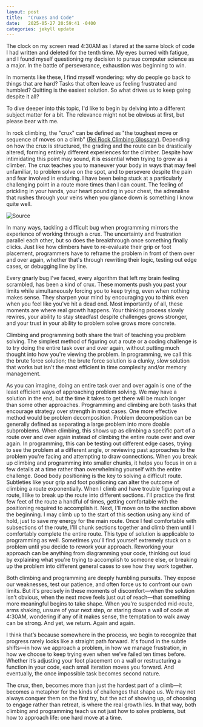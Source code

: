 ```yaml
---
layout: post
title:  "Cruxes and Code"
date:   2025-05-27 20:59:41 -0400
categories: jekyll update
---
```


The clock on my screen read 4:30AM as I stared at the same block of code I had written and deleted for the tenth time. My eyes burned with fatigue, and I found myself questioning my decision to pursue computer science as a major. In the battle of perseverance, exhaustion was beginning to win.  

In moments like these, I find myself wondering: why do people go back to things that are hard? Tasks that often leave us feeling frustrated and humbled? Quitting is the easiest solution. So what drives us to keep going despite it all?    

To dive deeper into this topic, I'd like to begin by delving into a different subject matter for a bit. The relevance might not be obvious at first, but please bear with me. 

In rock climbing, the "crux" can be defined as "the toughest move or sequence of moves on a climb" [(Rei Rock Climbing Glossary)](https://www.rei.com/learn/expert-advice/rock-climbing-glossary.html#:~:text=Crag%E2%80%94A%20small%20cliff%2C%20or,of%20moves%20on%20a%20climb.). Depending on how the crux is structured, the grading and the route can be drastically altered, forming entirely different experiences for the climber. Despite how intimidating this point may sound, it is essential when trying to grow as a climber. The crux teaches you to maneuver your body in ways that may feel unfamiliar, to problem solve on the spot, and to persevere despite the pain and fear involved in enduring. I have been being stuck at a particularly challenging point in a route more times than I can count. The feeling of prickling in your hands, your heart pounding in your chest, the adrenaline that rushes through your veins when you glance down is something I know quite well.    

![Source](image.png)

In many ways, tackling a difficult bug when programming mirrors the experience of working through a crux. The uncertainty and frustration parallel each other, but so does the breakthrough once something finally clicks. Just like how climbers have to re-evaluate their grip or foot placement, programmers have to reframe the problem in front of them over and over again, whether that's through rewriting their logic, testing out edge cases, or debugging line by line.    

Every gnarly bug I've faced, every algorithm that left my brain feeling scrambled, has been a kind of crux. These moments push you past your limits while simultaneously forcing you to keep trying, even when nothing makes sense. They sharpen your mind by encouraging you to think even when you feel like you've hit a dead end. Most importantly of all, these moments are where real growth happens. Your thinking process slowly rewires, your ability to stay steadfast despite challenges grows stronger, and your trust in your ability to problem solve grows more concrete. 

Climbing and programming both share the trait of teaching you problem solving. The simplest method of figuring out a route or a coding challenge is to try doing the entire task over and over again, without putting much thought into how you're viewing the problem. In programming, we call this the brute force solution; the brute force solution is a clunky, slow solution that works but isn't the most efficient in time complexity and/or memory management.    

As you can imagine, doing an entire task over and over again is one of the least efficient ways of approaching problem solving. We may have a solution in the end, but the time it takes to get there will be much longer than some other approaches. Programming and climbing are both tasks that encourage strategy over strength in most cases. One more effective method would be problem decomposition. Problem decomposition can be generally defined as separating a large problem into more doable subproblems. When climbing, this shows up as climbing a specific part of a route over and over again instead of climbing the entire route over and over again. In programming, this can be testing out different edge cases, trying to see the problem at a different angle, or reviewing past approaches to the problem you're facing and attempting to draw connections. When you break up climbing and programming into smaller chunks, it helps you focus in on a few details at a time rather than overwhelming yourself with the entire challenge. Good body positioning is the key to solving a difficult route. Subtleties like your grip and foot positioning can alter the outcome of climbing a route exponentially. When I climb and have trouble figuring out a route, I like to break up the route into different sections. I'll practice the first few feet of the route a handful of times, getting comfortable with the positioning required to accomplish it. Next, I'll move on to the section above the beginning. I may climb up to the start of this section using any kind of hold, just to save my energy for the main route. Once I feel comfortable with subsections of the route, I'lll chunk sections together and climb them until I comfortably complete the entire route. This type of solution is applicable to programming as well. Sometimes you'll find yourself extremely stuck on a problem until you decide to rework your approach. Reworking your approach can be anything from diagramming your code, thinking out loud by explaining what you're trying to accomplish to someone else, or breaking up the problem into different general cases to see how they work together.    

Both climbing and programming are deeply humbling pursuits. They expose our weaknesses, test our patience, and often force us to confront our own limits. But it's precisely in these moments of discomfort—when the solution isn’t obvious, when the next move feels just out of reach—that something more meaningful begins to take shape. When you're suspended mid-route, arms shaking, unsure of your next step, or staring down a wall of code at 4:30AM, wondering if any of it makes sense, the temptation to walk away can be strong. And yet, we return. Again and again.    

I think that’s because somewhere in the process, we begin to recognize that progress rarely looks like a straight path forward. It's found in the subtle shifts—in how we approach a problem, in how we manage frustration, in how we choose to keep trying even when we’ve failed ten times before. Whether it’s adjusting your foot placement on a wall or restructuring a function in your code, each small iteration moves you forward. And eventually, the once impossible task becomes second nature.    

The crux, then, becomes more than just the hardest part of a climb—it becomes a metaphor for the kinds of challenges that shape us. We may not always conquer them on the first try, but the act of showing up, of choosing to engage rather than retreat, is where the real growth lies. In that way, both climbing and programming teach us not just how to solve problems, but how to approach life: one hard move at a time.